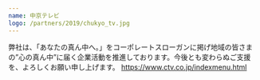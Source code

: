 ```yaml
---
name: 中京テレビ
logo: /partners/2019/chukyo_tv.jpg
---
```


弊社は、「あなたの真ん中へ。」をコーポレートスローガンに掲げ地域の皆さまの”心の真ん中”に届く企業活動を推進しております。今後とも変わらぬご支援を、よろしくお願い申し上げます。
https://www.ctv.co.jp/indexmenu.html
